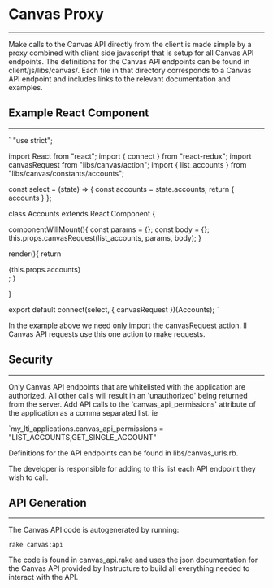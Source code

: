 # Canvas Proxy
-------------------------------

Make calls to the Canvas API directly from the client is made simple by a proxy combined with client side javascript that is setup for all Canvas API endpoints.
The definitions for the Canvas API endpoints can be found in client/js/libs/canvas/. Each file in that directory corresponds to a Canvas API endpoint and
includes links to the relevant documentation and examples.


## Example React Component
-------------------------------

`
"use strict";

import React             from "react";
import { connect }       from "react-redux";
import canvasRequest     from "libs/canvas/action";
import { list_accounts } from "libs/canvas/constants/accounts";

const select = (state) => {
  const accounts = state.accounts;
  return {
    accounts
  }
};

class Accounts extends React.Component {

  componentWillMount(){
    const params = {};
    const body = {};
    this.props.canvasRequest(list_accounts, params, body);
  }

  render(){
    return<div>
      {this.props.accounts}
    </div>;
  }

}

export default connect(select, { canvasRequest })(Accounts);
`

In the example above we need only import the canvasRequest action. ll Canvas API requests use this
one action to make requests.


## Security
-------------------------------
Only Canvas API endpoints that are whitelisted with the application are authorized. All other calls will result
in an 'unauthorized' being returned from the server. Add API calls to the 'canvas_api_permissions' attribute
of the application as a comma separated list. ie

  `my_lti_applications.canvas_api_permissions = "LIST_ACCOUNTS,GET_SINGLE_ACCOUNT"

Definitions for the API endpoints can be found in libs/canvas_urls.rb.

The developer is responsible for adding to this list each API endpoint they wish to call.


## API Generation
-------------------------------
The Canvas API code is autogenerated by running:

  `rake canvas:api`

The code is found in canvas_api.rake and uses the json documentation for the Canvas API provided by
Instructure to build all everything needed to interact with the API.
